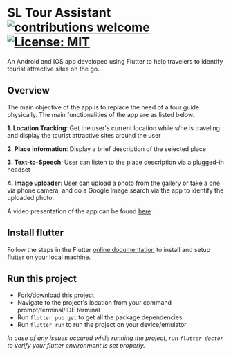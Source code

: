 # SL Tour Assistant [![contributions welcome](https://img.shields.io/badge/contributions-welcome-brightgreen.svg?style=flat)](https://github.com/dwyl/esta/issues) [![License: MIT](https://img.shields.io/badge/License-MIT-yellow.svg)](https://opensource.org/licenses/MIT)
An Android and IOS app developed using Flutter to help travelers to identify tourist attractive sites on the go.
## Overview
The main objective of the app is to replace the need of a tour guide physically. The main functionalities of the app are as listed below.

**1. Location Tracking**: 
Get the user's current location while s/he is traveling and display the tourist attractive sites around the user

**2. Place information**:
Display a brief description of the selected place

**3. Text-to-Speech**: 
User can listen to the place description via a plugged-in headset

**4. Image uploader**: 
User can upload a photo from the gallery or take a one via phone camera, and do a Google Image search via the app to identify the uploaded photo.

A video presentation of the app can be found [here](https://drive.google.com/file/d/1nkyvH3PJZQnj2KzYukfSeN0HG-twHU9A/view?usp=sharing)

## Install flutter
Follow the steps in the Flutter [online documentation](https://flutter.dev/docs/get-started/install) to install and setup flutter on your local machine.
## Run this project
* Fork/download this project
* Navigate to the project's location from your command prompt/terminal/IDE terminal
* Run `flutter pub get` to get all the package dependencies
* Run `flutter run` to run the project on your device/emulator

_In case of any issues occured while running the project, run `flutter doctor` to verify your flutter environment is set properly._

